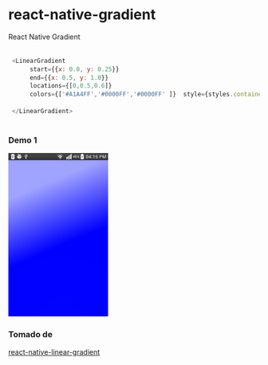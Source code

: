 # react-native-gradient

React Native Gradient

```javascript

 <LinearGradient 
      start={{x: 0.0, y: 0.25}} 
      end={{x: 0.5, y: 1.0}}
      locations={[0,0.5,0.6]} 
      colors={['#A1A4FF','#0000FF','#0000FF' ]}  style={styles.container}>
     
 </LinearGradient>
 
 ```


### Demo 1
<img width="200" alt="Demo1" src="https://github.com/sbpinilla/react-native-gradient/blob/master/demo/demo.png">

### Tomado de 
[react-native-linear-gradient](https://www.npmjs.com/package/react-native-linear-gradient)

